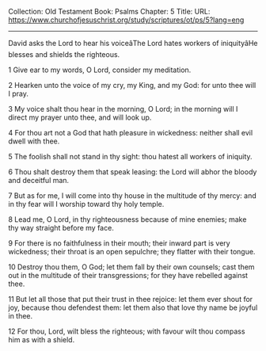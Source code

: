 Collection: Old Testament
Book: Psalms
Chapter: 5
Title: 
URL: https://www.churchofjesuschrist.org/study/scriptures/ot/ps/5?lang=eng

---

David asks the Lord to hear his voiceâThe Lord hates workers of iniquityâHe blesses and shields the righteous.

1 Give ear to my words, O Lord, consider my meditation.

2 Hearken unto the voice of my cry, my King, and my God: for unto thee will I pray.

3 My voice shalt thou hear in the morning, O Lord; in the morning will I direct my prayer unto thee, and will look up.

4 For thou art not a God that hath pleasure in wickedness: neither shall evil dwell with thee.

5 The foolish shall not stand in thy sight: thou hatest all workers of iniquity.

6 Thou shalt destroy them that speak leasing: the Lord will abhor the bloody and deceitful man.

7 But as for me, I will come into thy house in the multitude of thy mercy: and in thy fear will I worship toward thy holy temple.

8 Lead me, O Lord, in thy righteousness because of mine enemies; make thy way straight before my face.

9 For there is no faithfulness in their mouth; their inward part is very wickedness; their throat is an open sepulchre; they flatter with their tongue.

10 Destroy thou them, O God; let them fall by their own counsels; cast them out in the multitude of their transgressions; for they have rebelled against thee.

11 But let all those that put their trust in thee rejoice: let them ever shout for joy, because thou defendest them: let them also that love thy name be joyful in thee.

12 For thou, Lord, wilt bless the righteous; with favour wilt thou compass him as with a shield.
